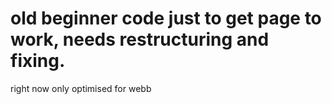 # old beginner code just to get page to work, needs restructuring and fixing.
right now only optimised for webb
